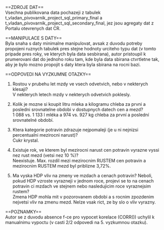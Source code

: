 ==ZDROJE DAT==<br />
Vsechna publikovana data pochazeji z tabulek t_vladan_pivovarnik_project_sql_primary_final a t_vladan_pivovarnik_project_sql_secondary_final, jez jsou agregaty dat z Portalu otevrenych dat CR.


==MANIPULACE S DATY==<br />
Byla snaha s daty minimalne manipulovat, avsak z duvodu potreby propojeni ruznych tabulek pres stejne hodnoty urciteho typu dat (v tomto pripade pres roky, ve kterych byla data sesbirana), autor pristoupil k prumerovani dat do jednoho roku tam, kde byla data sbirana ctvrtletne tak, aby je bylo mozno propojit s daty ktera byla sbirana na rocni bazi.


==ODPOVEDI NA VYZKUMNE OTAZKY==<br />
1) Rostou v prubehu let mzdy ve vsech odvetvich, nebo v nekterych klesaji?<br />
V nekterych letech mzdy v nekterych odvetvich poklesly.

2) Kolik je mozne si koupit litru mleka a kilogramu chleba za prvni a posledni srovnatelne obdobi v dostupnych datech cen a mezd?<br />
1 088 vs. 1 133 l mléka a 974 vs. 927 kg chleba za první a poslední srovnatelné období.

3) Ktera kategorie potravin zdrazuje nejpomaleji (je u ni nejnizsi percentualni mezirocni narust)?<br />
Cukr krystal.

4) Existuje rok, ve kterem byl mezirocni narust cen potravin vyrazne vyssi nez rust mezd (vetsi nez 10 %)?<br />
Neexistuje. Max. rozdil mezi mezirocnim RUSTEM cen potravin a mezirocnim RUSTEM mezd byl priblizne 3,72%.

5) Ma vyska HDP vliv na zmeny ve mzdach a cenach potravin? Neboli, pokud HDP vzroste vyrazneji v jednom roce, projevi se to na cenach potravin ci mzdach ve stejnem nebo nasledujicim roce vyraznejsim rustem?<br />
Zmena HDP mohla mit v pozorovanem obdobi a s rocnim zpozdenim nejvetsi vliv na zmenu mezd. Nelze vsak rict, ze by slo o vliv vyrazny.


==POZNAMKY==<br />
Autor se z duvodu absence f-ce pro vypocet korelace (CORR()) uchylil k manualnimu vypoctu (v casti 2/2 odpovedi na 5. vyzkumnou otazku).
